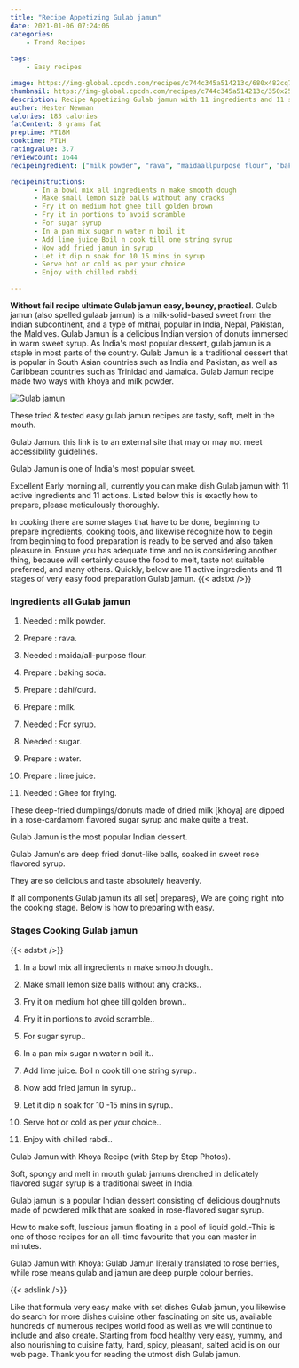 ```yaml
---
title: "Recipe Appetizing Gulab jamun"
date: 2021-01-06 07:24:06
categories:
    - Trend Recipes
    
tags:
    - Easy recipes

image: https://img-global.cpcdn.com/recipes/c744c345a514213c/680x482cq70/gulab-jamun-recipe-main-photo.jpg
thumbnail: https://img-global.cpcdn.com/recipes/c744c345a514213c/350x250cq70/gulab-jamun-recipe-main-photo.jpg
description: Recipe Appetizing Gulab jamun with 11 ingredients and 11 stages of easy cooking.
author: Hester Newman
calories: 183 calories
fatContent: 8 grams fat
preptime: PT18M
cooktime: PT1H
ratingvalue: 3.7
reviewcount: 1644
recipeingredient: ["milk powder", "rava", "maidaallpurpose flour", "baking soda", "dahicurd", "milk", "For syrup", "sugar", "water", "lime juice", "Ghee for frying"]

recipeinstructions: 
      - In a bowl mix all ingredients n make smooth dough 
      - Make small lemon size balls without any cracks 
      - Fry it on medium hot ghee till golden brown 
      - Fry it in portions to avoid scramble 
      - For sugar syrup 
      - In a pan mix sugar n water n boil it 
      - Add lime juice Boil n cook till one string syrup 
      - Now add fried jamun in syrup 
      - Let it dip n soak for 10 15 mins in syrup 
      - Serve hot or cold as per your choice 
      - Enjoy with chilled rabdi

---
```




**Without fail recipe ultimate Gulab jamun easy, bouncy, practical**. Gulab jamun (also spelled gulaab jamun) is a milk-solid-based sweet from the Indian subcontinent, and a type of mithai, popular in India, Nepal, Pakistan, the Maldives. Gulab Jamun is a delicious Indian version of donuts immersed in warm sweet syrup. As India&#39;s most popular dessert, gulab jamun is a staple in most parts of the country. Gulab Jamun is a traditional dessert that is popular in South Asian countries such as India and Pakistan, as well as Caribbean countries such as Trinidad and Jamaica. Gulab Jamun recipe made two ways with khoya and milk powder.


![Gulab jamun](https://img-global.cpcdn.com/recipes/c744c345a514213c/680x482cq70/gulab-jamun-recipe-main-photo.jpg "Gulab jamun")



These tried &amp; tested easy gulab jamun recipes are tasty, soft, melt in the mouth.

Gulab Jamun. this link is to an external site that may or may not meet accessibility guidelines.

Gulab Jamun is one of India&#39;s most popular sweet.


Excellent Early morning all, currently you can make dish Gulab jamun with 11 active ingredients and 11 actions. Listed below this is exactly how to prepare, please meticulously thoroughly.

In cooking there are some stages that have to be done, beginning to prepare ingredients, cooking tools, and likewise recognize how to begin from beginning to food preparation is ready to be served and also taken pleasure in. Ensure you has adequate time and no is considering another thing, because will certainly cause the food to melt, taste not suitable preferred, and many others. Quickly, below are 11 active ingredients and 11 stages of very easy food preparation Gulab jamun.
{{< adstxt />}}

### Ingredients all Gulab jamun


1. Needed  : milk powder.

1. Prepare  : rava.

1. Needed  : maida/all-purpose flour.

1. Prepare  : baking soda.

1. Prepare  : dahi/curd.

1. Prepare  : milk.

1. Needed  : For syrup.

1. Needed  : sugar.

1. Prepare  : water.

1. Prepare  : lime juice.

1. Needed  : Ghee for frying.


These deep-fried dumplings/donuts made of dried milk [khoya] are dipped in a rose-cardamom flavored sugar syrup and make quite a treat.

Gulab Jamun is the most popular Indian dessert.

Gulab Jamun&#39;s are deep fried donut-like balls, soaked in sweet rose flavored syrup.

They are so delicious and taste absolutely heavenly.


If all components Gulab jamun its all set| prepares}, We are going right into the cooking stage. Below is how to preparing with easy.

### Stages Cooking Gulab jamun

{{< adstxt />}}


1. In a bowl mix all ingredients n make smooth dough..



1. Make small lemon size balls without any cracks..



1. Fry it on medium hot ghee till golden brown..



1. Fry it in portions to avoid scramble..



1. For sugar syrup..



1. In a pan mix sugar n water n boil it..



1. Add lime juice. Boil n cook till one string syrup..



1. Now add fried jamun in syrup..



1. Let it dip n soak for 10 -15 mins in syrup..



1. Serve hot or cold as per your choice..



1. Enjoy with chilled rabdi..




Gulab Jamun with Khoya Recipe (with Step by Step Photos).

Soft, spongy and melt in mouth gulab jamuns drenched in delicately flavored sugar syrup is a traditional sweet in India.

Gulab jamun is a popular Indian dessert consisting of delicious doughnuts made of powdered milk that are soaked in rose-flavored sugar syrup.

How to make soft, luscious jamun floating in a pool of liquid gold.-This is one of those recipes for an all-time favourite that you can master in minutes.

Gulab Jamun with Khoya: Gulab Jamun literally translated to rose berries, while rose means gulab and jamun are deep purple colour berries.


{{< adslink />}}

Like that formula very easy make with set dishes Gulab jamun, you likewise do search for more dishes cuisine other fascinating on site us, available hundreds of numerous recipes world food as well as we will continue to include and also create. Starting from food healthy very easy, yummy, and also nourishing to cuisine fatty, hard, spicy, pleasant, salted acid is on our web page. Thank you for reading the utmost dish Gulab jamun.
